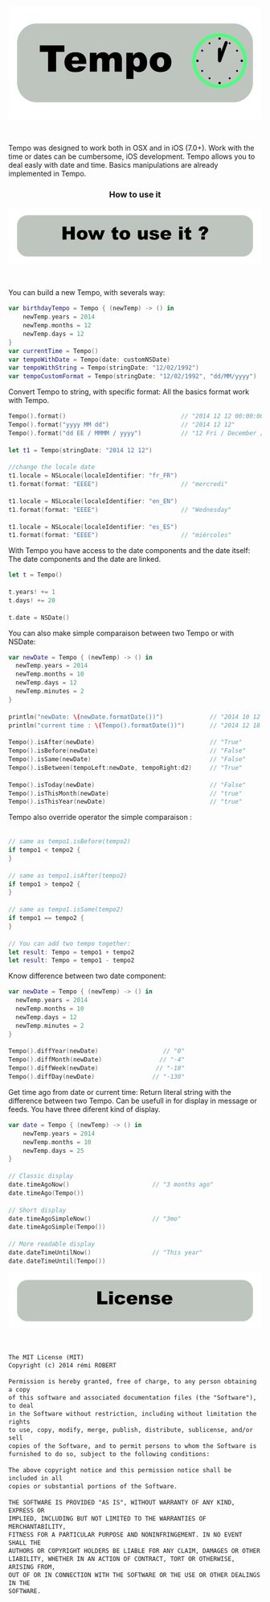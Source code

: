 <p align="center">
  <img src ="https://raw.githubusercontent.com/remirobert/Tempo/master/tempoExample/benner.png"/>
</p>
</br>

Tempo was designed to work both in OSX and in iOS (7.0+).
Work with the time or dates can be cumbersome, iOS development. Tempo allows you to deal easly with date and time.
Basics manipulations are already implemented in Tempo.

<h3 align="center"> How to use it </h3>

<p align="center">
  <img src ="https://raw.githubusercontent.com/remirobert/Tempo/master/tempoExample/howBanner.png"/>
</p>
</br>

You can build a new Tempo, with severals way:

```Swift
var birthdayTempo = Tempo { (newTemp) -> () in
    newTemp.years = 2014
    newTemp.months = 12
    newTemp.days = 12
}
var currentTime = Tempo()
var tempoWithDate = Tempo(date: customNSDate)
var tempoWithString = Tempo(stringDate: "12/02/1992")
var tempoCustomFormat = Tempo(stringDate: "12/02/1992", "dd/MM/yyyy")
```

Convert Tempo to string, with specific format:
All the basics format work with Tempo.

```Swift
Tempo().format()                                // "2014 12 12 00:00:00"
Tempo().format("yyyy MM dd")                    // "2014 12 12"
Tempo().format("dd EE / MMMM / yyyy")           // "12 Fri / December / 2014"

let t1 = Tempo(stringDate: "2014 12 12")

//change the locale date
t1.locale = NSLocale(localeIdentifier: "fr_FR")
t1.format(format: "EEEE")                       // "mercredi"

t1.locale = NSLocale(localeIdentifier: "en_EN")
t1.format(format: "EEEE")                       // "Wednesday"

t1.locale = NSLocale(localeIdentifier: "es_ES")
t1.format(format: "EEEE")                       // "miércoles"
```

With Tempo you have access to the date components and the date itself:
The date components and the date are linked.

```Swift
let t = Tempo()

t.years! += 1
t.days! += 20

t.date = NSDate()
```

You can also make simple comparaison between two Tempo or with NSDate:

```Swift
var newDate = Tempo { (newTemp) -> () in
  newTemp.years = 2014
  newTemp.months = 10
  newTemp.days = 12
  newTemp.minutes = 2
}

println("newDate: \(newDate.formatDate())")             // "2014 10 12 00:02:00"
println("current time : \(Tempo().formatDate())")       // "2014 12 18 15:40:11"

Tempo().isAfter(newDate)                                // "True"
Tempo().isBefore(newDate)                               // "False"
Tempo().isSame(newDate)                                 // "False"
Tempo().isBetween(tempoLeft:newDate, tempoRight:d2)     // "True"

Tempo().isToday(newDate)                                // "False"
Tempo().isThisMonth(newDate)                            // "true"
Tempo().isThisYear(newDate)                             // "true"
```

Tempo also override operator the simple comparaison :

```Swift

// same as tempo1.isBefore(tempo2)
if tempo1 < tempo2 {
}

// same as tempo1.isAfter(tempo2)
if tempo1 > tempo2 {
}

// same as tempo1.isSame(tempo2)
if tempo1 == tempo2 {
}

// You can add two tempo together:
let result: Tempo = tempo1 + tempo2
let result: Tempo = tempo1 - tempo2
```

Know difference between two date component:

```Swift
var newDate = Tempo { (newTemp) -> () in
  newTemp.years = 2014
  newTemp.months = 10
  newTemp.days = 12
  newTemp.minutes = 2
}

Tempo().diffYear(newDate)                  // "0"
Tempo().diffMonth(newDate)                // "-4"
Tempo().diffWeek(newDate)                // "-18"
Tempo().diffDay(newDate)                // "-130"
```

Get time ago from date or current time:
Return literal string with the difference between two Tempo. Can be usefull in for display in message or feeds.
You have three diferent kind of display.

```Swift
var date = Tempo { (newTemp) -> () in
    newTemp.years = 2014
    newTemp.months = 10
    newTemp.days = 25
}

// Classic display
date.timeAgoNow()                       // "3 months ago"
date.timeAgo(Tempo())

// Short display
date.timeAgoSimpleNow()                 // "3mo"
date.timeAgoSimple(Tempo())

// More readable display
date.dateTimeUntilNow()                 // "This year"
date.dateTimeUntil(Tempo())
```
<p align="center">
  <img src ="https://raw.githubusercontent.com/remirobert/Tempo/master/tempoExample/licenseBanner.png"/>
</p>
</br>

```
The MIT License (MIT)
Copyright (c) 2014 rémi ROBERT

Permission is hereby granted, free of charge, to any person obtaining a copy
of this software and associated documentation files (the "Software"), to deal
in the Software without restriction, including without limitation the rights
to use, copy, modify, merge, publish, distribute, sublicense, and/or sell
copies of the Software, and to permit persons to whom the Software is
furnished to do so, subject to the following conditions:

The above copyright notice and this permission notice shall be included in all
copies or substantial portions of the Software.

THE SOFTWARE IS PROVIDED "AS IS", WITHOUT WARRANTY OF ANY KIND, EXPRESS OR
IMPLIED, INCLUDING BUT NOT LIMITED TO THE WARRANTIES OF MERCHANTABILITY,
FITNESS FOR A PARTICULAR PURPOSE AND NONINFRINGEMENT. IN NO EVENT SHALL THE
AUTHORS OR COPYRIGHT HOLDERS BE LIABLE FOR ANY CLAIM, DAMAGES OR OTHER
LIABILITY, WHETHER IN AN ACTION OF CONTRACT, TORT OR OTHERWISE, ARISING FROM,
OUT OF OR IN CONNECTION WITH THE SOFTWARE OR THE USE OR OTHER DEALINGS IN THE
SOFTWARE.
```
